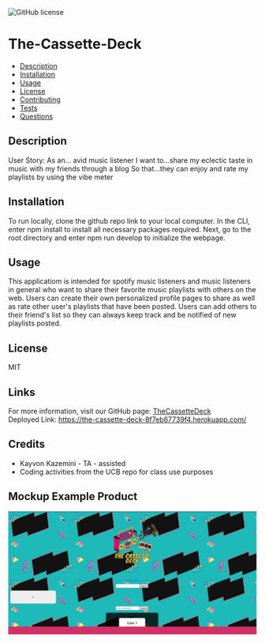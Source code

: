 ![GitHub license](https://img.shields.io/badge/license-MIT-blue.svg)

# The-Cassette-Deck

- [Description](#description)
- [Installation](#installation)
- [Usage](#usage)
- [License](#license)
- [Contributing](#contributing)
- [Tests](#tests)
- [Questions](#questions)

## Description

User Story: 
As an... avid music listener
I want to...share my eclectic taste in music with my friends through a blog
So that...they can enjoy and rate my playlists by using the vibe meter 

## Installation

To run locally, clone the github repo link to your local computer. In the CLI, enter npm install to install all necessary packages required. Next, go to the root directory and enter npm run develop to initialize the webpage. 

## Usage

This applicatiom is intended for spotify music listeners and music listeners in general who want to share their favorite music playlists with others on the web. Users can create their own personalized profile pages to share as well as rate other user's playlists that have been posted. Users can add others to their friend's list so they can always keep track and be notified of new playlists posted. 

## License

MIT

## Links

For more information, visit our GitHub page: [TheCassetteDeck](https://github.com/orngmrmld/The-Cassette-Deck) <br>
Deployed Link: https://the-cassette-deck-8f7eb67739f4.herokuapp.com/

## Credits
- Kayvon Kazemini - TA - assisted 
- Coding activities from the UCB repo for class use purposes 


## Mockup Example Product 
![screenshot](./client/assets/screenshot.png)